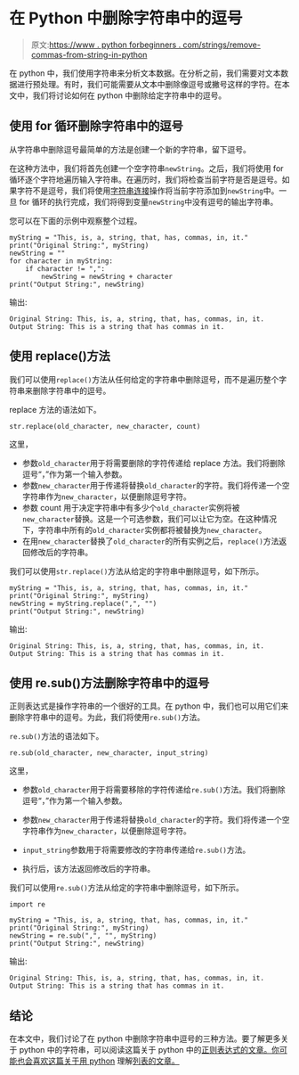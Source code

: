 # 在 Python 中删除字符串中的逗号

> 原文:[https://www . python forbeginners . com/strings/remove-commas-from-string-in-python](https://www.pythonforbeginners.com/strings/remove-commas-from-string-in-python)

在 python 中，我们使用字符串来分析文本数据。在分析之前，我们需要对文本数据进行预处理。有时，我们可能需要从文本中删除像逗号或撇号这样的字符。在本文中，我们将讨论如何在 python 中删除给定字符串中的逗号。

## 使用 for 循环删除字符串中的逗号

从字符串中删除逗号最简单的方法是创建一个新的字符串，留下逗号。

在这种方法中，我们将首先创建一个空字符串`newString`。之后，我们将使用 for 循环逐个字符地遍历输入字符串。在遍历时，我们将检查当前字符是否是逗号。如果字符不是逗号，我们将使用[字符串连接](https://www.pythonforbeginners.com/concatenation/string-concatenation-and-formatting-in-python)操作将当前字符添加到`newString`中。一旦 for 循环的执行完成，我们将得到变量`newString`中没有逗号的输出字符串。

您可以在下面的示例中观察整个过程。

```
myString = "This, is, a, string, that, has, commas, in, it."
print("Original String:", myString)
newString = ""
for character in myString:
    if character != ",":
        newString = newString + character
print("Output String:", newString)
```

输出:

```
Original String: This, is, a, string, that, has, commas, in, it.
Output String: This is a string that has commas in it.
```

## 使用 replace()方法

我们可以使用`replace()`方法从任何给定的字符串中删除逗号，而不是遍历整个字符串来删除字符串中的逗号。

replace 方法的语法如下。

`str.replace(old_character, new_character, count)`

这里，

*   参数`old_character`用于将需要删除的字符传递给 replace 方法。我们将删除逗号“，”作为第一个输入参数。
*   参数`new_character`用于传递将替换`old_character`的字符。我们将传递一个空字符串作为`new_character`，以便删除逗号字符。
*   参数 count 用于决定字符串中有多少个`old_character`实例将被`new_character`替换。这是一个可选参数，我们可以让它为空。在这种情况下，字符串中所有的`old_character`实例都将被替换为`new_character`。
*   在用`new_character`替换了`old_character`的所有实例之后，`replace()`方法返回修改后的字符串。

我们可以使用`str.replace()`方法从给定的字符串中删除逗号，如下所示。

```
myString = "This, is, a, string, that, has, commas, in, it."
print("Original String:", myString)
newString = myString.replace(",", "")
print("Output String:", newString)
```

输出:

```
Original String: This, is, a, string, that, has, commas, in, it.
Output String: This is a string that has commas in it.
```

## 使用 re.sub()方法删除字符串中的逗号

正则表达式是操作字符串的一个很好的工具。在 python 中，我们也可以用它们来删除字符串中的逗号。为此，我们将使用`re.sub()`方法。

`re.sub()`方法的语法如下。

`re.sub(old_character, new_character, input_string)`

这里，

*   参数`old_character`用于将需要移除的字符传递给`re.sub()`方法。我们将删除逗号“，”作为第一个输入参数。
*   参数`new_character`用于传递将替换`old_character`的字符。我们将传递一个空字符串作为`new_character`，以便删除逗号字符。

*   `input_string`参数用于将需要修改的字符串传递给`re.sub()`方法。
*   执行后，该方法返回修改后的字符串。

我们可以使用`re.sub()`方法从给定的字符串中删除逗号，如下所示。

```
import re

myString = "This, is, a, string, that, has, commas, in, it."
print("Original String:", myString)
newString = re.sub(",", "", myString)
print("Output String:", newString)
```

输出:

```
Original String: This, is, a, string, that, has, commas, in, it.
Output String: This is a string that has commas in it.
```

## 结论

在本文中，我们讨论了在 python 中删除字符串中逗号的三种方法。要了解更多关于 python 中的字符串，可以阅读这篇关于 python 中的[正则表达式的文章。你可能也会喜欢这篇关于用 python](https://www.pythonforbeginners.com/regex/regular-expressions-in-python) 理解[列表的文章。](https://www.pythonforbeginners.com/basics/list-comprehensions-in-python)
